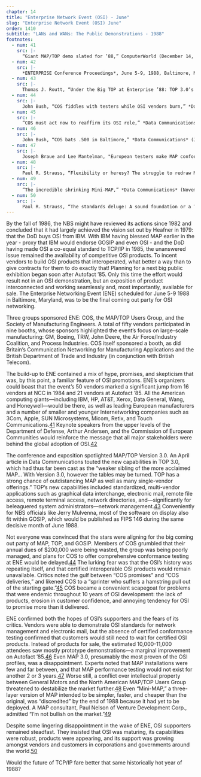 ```yaml
---
chapter: 14
title: "Enterprise Network Event (OSI) - June"
slug: "Enterprise Network Event (OSI) June"
order: 1410
subtitle: "LANs and WANs: The Public Demonstrations - 1988"
footnotes:
  - num: 41
    src: |-
      “Giant MAP/TOP demo slated for ’88,” ComputerWorld (December 14, 1987), p. 55.
  - num: 42
    src: |-
      *ENTERPRISE Conference Proceedings*, June 5-9, 1988, Baltimore, Maryland (Dearborn, Michigan: Society of Manufacturing Engineers, 1988).
  - num: 43
    src: |-
      Thomas J. Routt, “Under the Big TOP at Enterprise ’88: TOP 3.0’s Debut,” *Data Communications* (April, 1988), p. 155.
  - num: 44
    src: |-
      John Bush, “COS fiddles with testers while OSI vendors burn,” *Data Communications* (February, 1988), p. 51.
  - num: 45
    src: |-
      “COS must act now to reaffirm its OSI role,” *Data Communications* (February, 1988), p. 13.
  - num: 46
    src: |-
      John Bush, “COS bats .500 in Baltimore,” *Data Communications* (July, 1988), p. 55
  - num: 47
    src: |-
      Joseph Braue and Lee Mantelman, "European testers make MAP conformance an ENE success."
  - num: 48
    src: |-
      Paul R. Strauss, “Flexibility or heresy? The struggle to redraw MAP,” *Data Communications* (November, 1988), p. 49-56.
  - num: 49
    src: |-
      “The incredible shrinking Mini-MAP,” *Data Communications* (November, 1988), 50.
  - num: 50
    src: |-
      Paul R. Strauss, “The standards deluge: A sound foundation or a Tower of Babel?” *Data Communication* (September, 1988), p.150-164.
---
```


By the fall of 1986, the NBS might have reviewed its actions since 1982 and concluded that it had largely achieved the vision set out by Heafner in 1979: that the DoD buys OSI from IBM. With IBM having blessed MAP earlier in the year - proxy that IBM would endorse GOSIP and even OSI - and the DoD having made OSI a co-equal standard to TCP/IP in 1985, the unanswered issue remained the availability of competitive OSI products. To incent vendors to build OSI products that interoperated, what better a way than to give contracts for them to do exactly that! Planning for a next big public exhibition began soon after Autofact ’85. Only this time the effort would result not in an OSI demonstration, but an exposition of product interconnected and working seamlessly and, most importantly, available for sale. The Enterprise Networking Event (ENE) scheduled for June 5-9 1988 in Baltimore, Maryland, was to be the final coming out party for OSI networking.

Three groups sponsored ENE: COS, the MAP/TOP Users Group, and the Society of Manufacturing Engineers. A total of fifty vendors participated in nine booths, whose sponsors highlighted the event’s focus on large-scale manufacturing: GM, Boeing, TRW, John Deere, the Air Force/Industry Coalition, and Process Industries. COS itself sponsored a booth, as did Britain’s Communication Networking for Manufacturing Applications and the British Department of Trade and Industry (in conjunction with British Telecom).

The build-up to ENE contained a mix of hype, promises, and skepticism that was, by this point, a familiar feature of OSI promotions. ENE’s organizers could boast that the event’s 50 vendors marked a significant jump from 16 vendors at NCC in 1984 and 21 vendors at Autofact ’85. All the American computing giants—including IBM, HP, AT&T, Xerox, Data General, Wang, and Honeywell—would be there, as well as leading European manufacturers and a number of smaller and younger Internetworking companies such as 3Com, Apple, SUN Microsystems, Micom, Retix, and Touch Communications.<a name="fnloc41" href="#fn41">41</a>  Keynote speakers from the upper levels of the Department of Defense, Arthur Andersen, and the Commission of European Communities would reinforce the message that all major stakeholders were behind the global adoption of OSI.<a name="fnloc42" href="#fn42">42</a>

The conference and exposition spotlighted MAP/TOP Version 3.0. An April article in Data Communications touted the new capabilities in TOP 3.0, which had thus far been cast as the “weaker sibling of the more acclaimed MAP… With Version 3.0, however the tables may be turned. TOP has a strong chance of outdistancing MAP as well as many single-vendor offerings.” TOP’s new capabilities included standardized, multi-vendor applications such as graphical data interchange, electronic mail, remote file access, remote terminal access, network directories, and—significantly for beleaguered system administrators—network management.<a name="fnloc43" href="#fn43">43</a>  Conveniently for NBS officials like Jerry Mulvenna, most of the software on display also fit within GOSIP, which would be published as FIPS 146 during the same decisive month of June 1988.

Not everyone was convinced that the stars were aligning for the big coming out party of MAP, TOP, and GOSIP. Members of COS grumbled that their annual dues of $200,000 were being wasted, the group was being poorly managed, and plans for COS to offer comprehensive conformance testing at ENE would be delayed.<a name="fnloc44" href="#fn44">44</a>  The lurking fear was that the OSI’s history was repeating itself, and that certified interoperable OSI products would remain unavailable. Critics noted the gulf between “COS promises” and “COS deliveries,” and likened COS to a “sprinter who suffers a hamstring pull out of the starting gate.”<a name="fnloc45" href="#fn45">45</a>  COS became a convenient scapegoat for problems that were endemic throughout 10 years of OSI development: the lack of products, erosion in customer confidence, and annoying tendency for OSI to promise more than it delivered.

ENE confirmed both the hopes of OSI’s supporters and the fears of its critics. Vendors were able to demonstrate OSI standards for network management and electronic mail, but the absence of certified conformance testing confirmed that customers would still need to wait for certified OSI products. Instead of products for sale, the estimated 10,000-11,000 attendees saw mostly prototype demonstrations—a marginal improvement on Autofact ’85.<a name="fnloc46" href="#fn46">46</a>  Even MAP 3.0, presumably the most proven of the OSI profiles, was a disappointment. Experts noted that MAP installations were few and far between, and that MAP performance testing would not exist for another 2 or 3 years.<a name="fnloc47" href="#fn47">47</a>  Worse still, a conflict over intellectual property between General Motors and the North American MAP/TOP Users Group threatened to destabilize the market further.<a name="fnloc48" href="#fn48">48</a>  Even “Mini-MAP,” a three-layer version of MAP intended to be simpler, faster, and cheaper than the original, was “discredited” by the end of 1988 because it had yet to be deployed. A MAP consultant, Paul Nelson of Venture Development Corp., admitted “I’m not bullish on the market.”<a name="fnloc49" href="#fn49">49</a>

Despite some lingering disappointment in the wake of ENE, OSI supporters remained steadfast. They insisted that OSI was maturing, its capabilities were robust, products were appearing, and its support was growing amongst vendors and customers in corporations and governments around the world.<a name="fnloc50" href="#fn50">50</a>

Would the future of TCP/IP fare better that same historically hot year of 1988?
